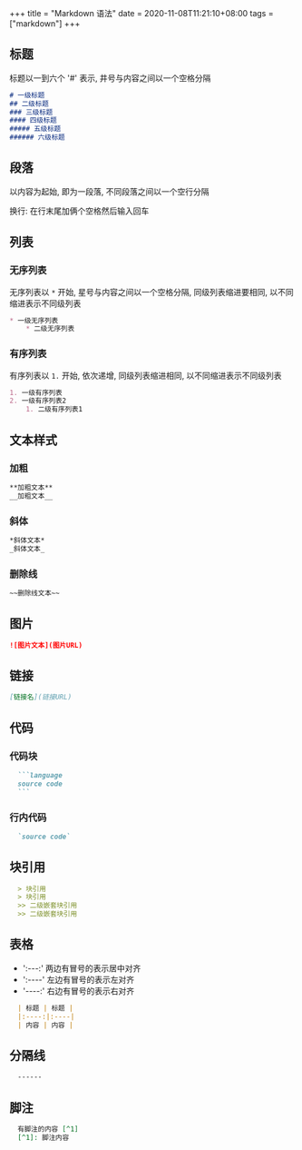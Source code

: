 +++
title = "Markdown 语法"
date = 2020-11-08T11:21:10+08:00
tags = ["markdown"]
+++

## 标题
标题以一到六个 '#' 表示, 井号与内容之间以一个空格分隔
``` markdown
# 一级标题
## 二级标题
### 三级标题
#### 四级标题
##### 五级标题 
###### 六级标题
```

## 段落
以内容为起始, 即为一段落, 不同段落之间以一个空行分隔

换行: 在行末尾加俩个空格然后输入回车

## 列表
### 无序列表
无序列表以 `*` 开始, 星号与内容之间以一个空格分隔, 
同级列表缩进要相同, 以不同缩进表示不同级列表
```markdown
* 一级无序列表
    * 二级无序列表
```

### 有序列表
有序列表以 `1.` 开始, 依次递增, 同级列表缩进相同, 以不同缩进表示不同级列表
```markdown
1. 一级有序列表
2. 一级有序列表2
    1. 二级有序列表1
```

## 文本样式
### 加粗
```markdown
**加粗文本**
__加粗文本__
```

### 斜体
```markdown
*斜体文本*
_斜体文本_
```

### 删除线
```markdown
~~删除线文本~~
```

## 图片
``` markdown
![图片文本](图片URL)
```

## 链接
```markdown
[链接名](链接URL)
```

## 代码
### 代码块
````markdown
  ```language
  source code
  ```
````

### 行内代码
```markdown
  `source code`
```
## 块引用
```markdown
  > 块引用
  > 块引用
  >> 二级嵌套块引用
  >> 二级嵌套块引用
```

## 表格
- ':---:' 两边有冒号的表示居中对齐
- ':----' 左边有冒号的表示左对齐
- '----:' 右边有冒号的表示右对齐
```markdown
  | 标题 | 标题 |
  |:----:|:----|
  | 内容 | 内容 |
```

## 分隔线
```markdown
  ------
```

## 脚注
```markdown
  有脚注的内容 [^1]
  [^1]: 脚注内容
```

